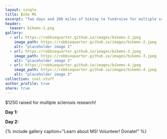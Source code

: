 ```yaml
---
layout: single
title: Bike MS
excerpt: "Two days and 200 miles of biking to fundraise for multiple sclerosis research"
header:
  teaser: bikems-1.png
gallery:
  - url: https://robbiequarter.github.io/images/bikems-2.jpeg
    image_path: https://robbiequarter.github.io/images/bikems-2.jpeg
    alt: "placeholder image 1"
  - url: https://robbiequarter.github.io/images/bikems-3.jpeg
    image_path: https://robbiequarter.github.io/images/bikems-3.jpeg
    alt: "placeholder image 2" 
  - url: https://robbiequarter.github.io/images/bikems-4.jpeg
    image_path: https://robbiequarter.github.io/images/bikems-4.jpeg
    alt: "placeholder image 3" 
collection: cool-stuff
author_profile: true
share: true
---
```


$1250 raised for multiple sclerosis research! <br>

**Day 1:**
<div class="strava-embed-placeholder" data-embed-type="activity" data-embed-id="7367902215" data-style="standard"></div><script src="https://strava-embeds.com/embed.js"></script>

**Day 2:**
<div class="strava-embed-placeholder" data-embed-type="activity" data-embed-id="7373238596" data-style="standard"></div><script src="https://strava-embeds.com/embed.js"></script>

{% include gallery caption="Learn about MS! Volunteer! Donate!" %}


